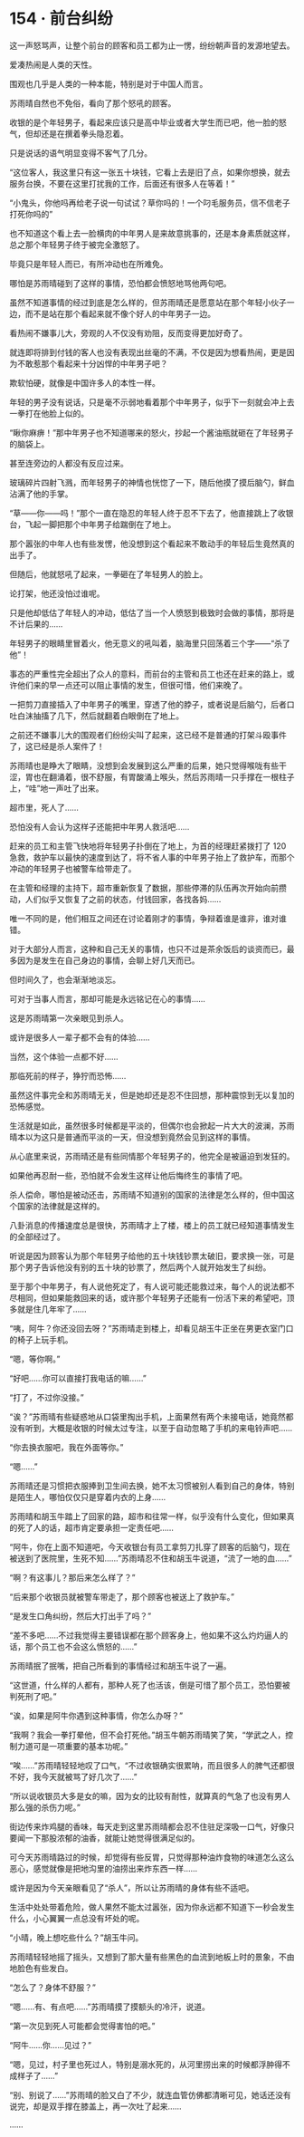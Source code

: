 <link rel="stylesheet" href="../styles/text.css"/>
<h1>154 · 前台纠纷</h1>

这一声怒骂声，让整个前台的顾客和员工都为止一愣，纷纷朝声音的发源地望去。

爱凑热闹是人类的天性。

围观也几乎是人类的一种本能，特别是对于中国人而言。

苏雨晴自然也不免俗，看向了那个怒吼的顾客。

收银的是个年轻男子，看起来应该只是高中毕业或者大学生而已吧，他一脸的怒气，但却还是在撰着拳头隐忍着。

只是说话的语气明显变得不客气了几分。

“这位客人，我这里只有这一张五十块钱，它看上去是旧了点，如果你想换，就去服务台换，不要在这里打扰我的工作，后面还有很多人在等着！”

“小鬼头，你他吗再给老子说一句试试？草你吗的！一个叼毛服务员，信不信老子打死你吗的”

也不知道这个看上去一脸横肉的中年男人是来故意挑事的，还是本身素质就这样，总之那个年轻男子终于被完全激怒了。

毕竟只是年轻人而已，有所冲动也在所难免。

哪怕是苏雨晴碰到了这样的事情，恐怕都会愤怒地骂他两句吧。

虽然不知道事情的经过到底是怎么样的，但苏雨晴还是愿意站在那个年轻小伙子一边，而不是站在那个看起来就不像个好人的中年男子一边。

看热闹不嫌事儿大，旁观的人不仅没有劝阻，反而变得更加好奇了。

就连即将排到付钱的客人也没有表现出丝毫的不满，不仅是因为想看热闹，更是因为不敢惹那个看起来十分凶悍的中年男子吧？

欺软怕硬，就像是中国许多人的本性一样。

年轻的男子没有说话，只是毫不示弱地看着那个中年男子，似乎下一刻就会冲上去一拳打在他脸上似的。

“瞅你麻痹！”那中年男子也不知道哪来的怒火，抄起一个酱油瓶就砸在了年轻男子的脑袋上。

甚至连旁边的人都没有反应过来。

玻璃碎片四射飞溅，而年轻男子的神情也恍惚了一下，随后他摸了摸后脑勺，鲜血沾满了他的手掌。

“草——你——吗！”那个一直在隐忍的年轻人终于忍不下去了，他直接跳上了收银台，飞起一脚把那个中年男子给踹倒在了地上。

那个嚣张的中年人也有些发愣，他没想到这个看起来不敢动手的年轻后生竟然真的出手了。

但随后，他就怒吼了起来，一拳砸在了年轻男人的脸上。

论打架，他还没怕过谁呢。

只是他却低估了年轻人的冲动，低估了当一个人愤怒到极致时会做的事情，那将是不计后果的……

年轻男子的眼睛里冒着火，他无意义的吼叫着，脑海里只回荡着三个字——“杀了他”！

事态的严重性完全超出了众人的意料，而前台的主管和员工也还在赶来的路上，或许他们来的早一点还可以阻止事情的发生，但很可惜，他们来晚了。

一把剪刀直接插入了中年男子的嘴里，穿透了他的脖子，或者说是后脑勺，后者口吐白沫抽搐了几下，然后就翻着白眼倒在了地上。

之前还不嫌事儿大的围观者们纷纷尖叫了起来，这已经不是普通的打架斗殴事件了，这已经是杀人案件了！

苏雨晴也是睁大了眼睛，没想到会发展到这么严重的后果，她只觉得喉咙有些干涩，胃也在翻涌着，很不舒服，有胃酸涌上喉头，然后苏雨晴一只手撑在一根柱子上，“哇”地一声吐了出来。

超市里，死人了……

恐怕没有人会认为这样子还能把中年男人救活吧……

赶来的员工和主管飞快地将年轻男子扑倒在了地上，为首的经理赶紧拨打了 120 急救，救护车以最快的速度到达了，将不省人事的中年男子抬上了救护车，而那个冲动的年轻男子也被警车给带走了。

在主管和经理的主持下，超市重新恢复了数据，那些停滞的队伍再次开始向前攒动，人们似乎又恢复了之前的状态，付钱回家，各找各妈……

唯一不同的是，他们相互之间还在讨论着刚才的事情，争辩着谁是谁非，谁对谁错。

对于大部分人而言，这种和自己无关的事情，也只不过是茶余饭后的谈资而已，最多因为是发生在自己身边的事情，会聊上好几天而已。

但时间久了，也会渐渐地淡忘。

可对于当事人而言，那却可能是永远铭记在心的事情……

这是苏雨晴第一次亲眼见到杀人。

或许是很多人一辈子都不会有的体验……

当然，这个体验一点都不好……

那临死前的样子，狰狞而恐怖……

虽然这件事完全和苏雨晴无关，但是她却还是忍不住回想，那种震惊到无以复加的恐怖感觉。

生活就是如此，虽然很多时候都是平淡的，但偶尔也会掀起一片大大的波澜，苏雨晴本以为这只是普通而平淡的一天，但没想到竟然会见到这样的事情。

从心底里来说，苏雨晴还是有些同情那个年轻男子的，他完全是被逼迫到发狂的。

如果他再忍耐一些，恐怕就不会发生这样让他后悔终生的事情了吧。

杀人偿命，哪怕是被动还击，苏雨晴不知道别的国家的法律是怎么样的，但中国这个国家的法律就是这样的。

八卦消息的传播速度总是很快，苏雨晴才上了楼，楼上的员工就已经知道事情发生的全部经过了。

听说是因为顾客认为那个年轻男子给他的五十块钱钞票太破旧，要求换一张，可是那个男子告诉他没有别的五十块的钞票了，然后两个人就开始发生了纠纷。

至于那个中年男子，有人说他死定了，有人说可能还能救过来，每个人的说法都不尽相同，但如果能救回来的话，或许那个年轻男子还能有一份活下来的希望吧，顶多就是住几年牢了……

“咦，阿牛？你还没回去呀？”苏雨晴走到楼上，却看见胡玉牛正坐在男更衣室门口的椅子上玩手机。

“嗯，等你啊。”

“好吧……你可以直接打我电话的嘛……”

“打了，不过你没接。”

“诶？”苏雨晴有些疑惑地从口袋里掏出手机，上面果然有两个未接电话，她竟然都没有听到，大概是收银的时候太过专注，以至于自动忽略了手机的来电铃声吧……

“你去换衣服吧，我在外面等你。”

“嗯……”

苏雨晴还是习惯把衣服捧到卫生间去换，她不太习惯被别人看到自己的身体，特别是陌生人，哪怕仅仅只是穿着内衣的上身……

苏雨晴和胡玉牛踏上了回家的路，超市和往常一样，似乎没有什么变化，但如果真的死了人的话，超市肯定要承担一定责任吧……

“阿牛，你在上面不知道吧，今天收银台有员工拿剪刀扎穿了顾客的后脑勺，现在被送到了医院里，生死不知……”苏雨晴忍不住和胡玉牛说道，“流了一地的血……”

“啊？有这事儿？那后来怎么样了？”

“后来那个收银员就被警车带走了，那个顾客也被送上了救护车。”

“是发生口角纠纷，然后大打出手了吗？”

“差不多吧……不过我觉得主要错误都在那个顾客身上，他如果不这么灼灼逼人的话，那个员工也不会这么愤怒的……”

苏雨晴抿了抿嘴，把自己所看到的事情经过和胡玉牛说了一遍。

“这世道，什么样的人都有，那种人死了也活该，倒是可惜了那个员工，恐怕要被判死刑了吧。”

“诶，如果是阿牛你遇到这种事情，你怎么办呀？”

“我啊？我会一拳打晕他，但不会打死他。”胡玉牛朝苏雨晴笑了笑，“学武之人，控制力道可是一项重要的基本功呢。”

“唉……”苏雨晴轻轻地叹了口气，“不过收银确实很累呐，而且很多人的脾气还都很不好，我今天就被骂了好几次了……”

“所以说收银员大多是女的嘛，因为女的比较有耐性，就算真的气急了也没有男人那么强的杀伤力呢。”

街边传来炸鸡腿的香味，每天走到这里苏雨晴都会忍不住驻足深吸一口气，好像只要闻一下那股浓郁的油香，就能让她觉得很满足似的。

可今天苏雨晴路过的时候，却觉得有些反胃，只觉得那种油炸食物的味道怎么这么恶心，感觉就像是把地沟里的油捞出来炸东西一样……

或许是因为今天亲眼看见了“杀人”，所以让苏雨晴的身体有些不适吧。

生活中处处带着危险，做人果然不能太过嚣张，因为你永远都不知道下一秒会发生什么，小心翼翼一点总没有坏处的呢。

“小晴，晚上想吃些什么？”胡玉牛问。

苏雨晴轻轻地摇了摇头，又想到了那大量有些黑色的血流到地板上时的景象，不由地脸色有些发白。

“怎么了？身体不舒服？”

“嗯……有、有点吧……”苏雨晴摸了摸额头的冷汗，说道。

“第一次见到死人可能都会觉得害怕的吧。”

“阿牛……你……见过？”

“嗯，见过，村子里也死过人，特别是溺水死的，从河里捞出来的时候都浮肿得不成样子了……”

“别、别说了……”苏雨晴的脸又白了不少，就连血管仿佛都清晰可见，她话还没有说完，却是双手撑在膝盖上，再一次吐了起来……

……
